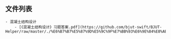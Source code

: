

## 文件列表

    - 混凝土结构设计
        - [《混凝土结构设计》习题答案.pdf](https://github.com/bjut-swift/BJUT-Helper/raw/master/./%E6%B7%B7%E5%87%9D%E5%9C%9F%E7%BB%93%E6%9E%84%E8%AE%BE%E8%AE%A1/%E3%80%8A%E6%B7%B7%E5%87%9D%E5%9C%9F%E7%BB%93%E6%9E%84%E8%AE%BE%E8%AE%A1%E3%80%8B%E4%B9%A0%E9%A2%98%E7%AD%94%E6%A1%88.pdf)

